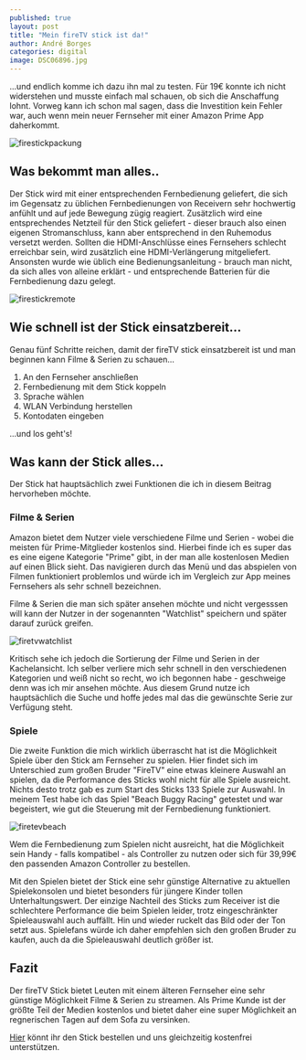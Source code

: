 ```yaml
---
published: true
layout: post
title: "Mein fireTV stick ist da!"
author: André Borges
categories: digital
image: DSC06896.jpg
---
```



...und endlich komme ich dazu ihn mal zu testen. Für 19€ konnte ich nicht widerstehen und musste einfach mal schauen, ob sich die Anschaffung lohnt. Vorweg kann ich schon mal sagen, dass die Investition kein Fehler war, auch wenn mein neuer Fernseher mit einer Amazon Prime App daherkommt.

![firestickpackung]({{site.baseurl}}/images/DSC06896.jpg)

## Was bekommt man alles..
Der Stick wird mit einer entsprechenden Fernbedienung geliefert, die sich im Gegensatz zu üblichen Fernbedienungen von Receivern sehr hochwertig anfühlt und auf jede Bewegung zügig reagiert. Zusätzlich wird eine entsprechendes Netzteil für den Stick geliefert - dieser brauch also einen eigenen Stromanschluss, kann aber entsprechend in den Ruhemodus versetzt werden. Sollten die HDMI-Anschlüsse eines Fernsehers schlecht erreichbar sein, wird zusätzlich eine HDMI-Verlängerung mitgeliefert. Ansonsten wurde wie üblich eine Bedienungsanleitung - brauch man nicht, da sich alles von alleine erklärt - und entsprechende Batterien für die Fernbedienung dazu gelegt.

![firestickremote]({{site.baseurl}}/images/DSC06903.jpg)

## Wie schnell ist der Stick einsatzbereit...
Genau fünf Schritte reichen, damit der fireTV stick einsatzbereit ist und man beginnen kann Filme & Serien zu schauen...

  1. An den Fernseher anschließen
  2. Fernbedienung mit dem Stick koppeln
  3. Sprache wählen
  4. WLAN Verbindung herstellen
  5. Kontodaten eingeben
  
...und los geht's!

## Was kann der Stick alles...
Der Stick hat hauptsächlich zwei Funktionen die ich in diesem Beitrag hervorheben möchte. 

### Filme & Serien
Amazon bietet dem Nutzer viele verschiedene Filme und Serien - wobei die meisten für Prime-Mitglieder kostenlos sind. Hierbei finde ich es super das es eine eigene Kategorie "Prime" gibt, in der man alle kostenlosen Medien auf einen Blick sieht. Das navigieren durch das Menü und das abspielen von Filmen funktioniert problemlos und würde ich im Vergleich zur App meines Fernsehers als sehr schnell bezeichnen.

Filme & Serien die man sich später ansehen möchte und nicht vergesssen will kann der Nutzer in der sogenannten "Watchlist" speichern und später darauf zurück greifen.

![firetvwatchlist]({{site.baseurl}}/images/DSC06962.jpg)

Kritisch sehe ich jedoch die Sortierung der Filme und Serien in der Kachelansicht. Ich selber verliere mich sehr schnell in den verschiedenen Kategorien und weiß nicht so recht, wo ich begonnen habe - geschweige denn was ich mir ansehen möchte. Aus diesem Grund nutze ich hauptsächlich die Suche und hoffe jedes mal das die gewünschte Serie zur Verfügung steht. 

### Spiele
Die zweite Funktion die mich wirklich überrascht hat ist die Möglichkeit Spiele über den Stick am Fernseher zu spielen. Hier findet sich im Unterschied zum großen Bruder "FireTV" eine etwas kleinere Auswahl an spielen, da die Performance des Sticks wohl nicht für alle Spiele ausreicht. Nichts desto trotz gab es zum Start des Sticks 133 Spiele zur Auswahl. In meinem Test habe ich das Spiel "Beach Buggy Racing" getestet und war begeistert, wie gut die Steuerung mit der Fernbedienung funktioniert.

![firetevbeach]({{site.baseurl}}/images/DSC06964.jpg)

Wem die Fernbedienung zum Spielen nicht ausreicht, hat die Möglichkeit sein Handy - falls kompatibel - als Controller zu nutzen oder sich für 39,99€ den passenden Amazon Controller zu bestellen. 

Mit den Spielen bietet der Stick eine sehr günstige Alternative zu aktuellen Spielekonsolen und bietet besonders für jüngere Kinder tollen Unterhaltungswert. Der einzige Nachteil des Sticks zum Receiver ist die schlechtere Performance die beim Spielen leider, trotz eingeschränkter Spieleauswahl auch auffällt. Hin und wieder ruckelt das Bild oder der Ton setzt aus. Spielefans würde ich daher empfehlen sich den großen Bruder zu kaufen, auch da die Spieleauswahl deutlich größer ist.

## Fazit
Der fireTV Stick bietet Leuten mit einem älteren Fernseher eine sehr günstige Möglichkeit Filme & Serien zu streamen. Als Prime Kunde ist der größte Teil der Medien kostenlos und bietet daher eine super Möglichkeit an regnerischen Tagen auf dem Sofa zu versinken.

[Hier](http://www.amazon.de/gp/product/B00KAKPZYG/ref=as_li_tl?ie=UTF8&camp=2514&creative=9386&creativeASIN=B00KAKPZYG&link_code=as3&tag=webworkersio-21&linkId=N7ZBX652TALOH4PJ) könnt ihr den Stick bestellen und uns gleichzeitig kostenfrei unterstützen.
